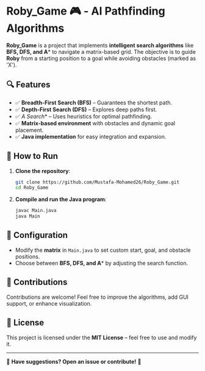# Roby_Game 🎮 - AI Pathfinding Algorithms

**Roby_Game** is a project that implements **intelligent search algorithms** like **BFS, DFS, and A*** to navigate a matrix-based grid. The objective is to guide **Roby** from a starting position to a goal while avoiding obstacles (marked as 'X').

## 🔍 Features
- ✅ **Breadth-First Search (BFS)** – Guarantees the shortest path.
- ✅ **Depth-First Search (DFS)** – Explores deep paths first.
- ✅ **A* Search** – Uses heuristics for optimal pathfinding.
- ✅ **Matrix-based environment** with obstacles and dynamic goal placement.
- ✅ **Java implementation** for easy integration and expansion.

## 🚀 How to Run
1. **Clone the repository**:
   ```bash
   git clone https://github.com/Mustafa-Mohamed26/Roby_Game.git
   cd Roby_Game
   ```
2. **Compile and run the Java program**:
   ```bash
   javac Main.java
   java Main
   ```

## 📝 Configuration
- Modify the **matrix** in `Main.java` to set custom start, goal, and obstacle positions.
- Choose between **BFS, DFS, and A*** by adjusting the search function.

## 🤝 Contributions
Contributions are welcome! Feel free to improve the algorithms, add GUI support, or enhance visualization.

## 📜 License
This project is licensed under the **MIT License** – feel free to use and modify it.

---
📩 **Have suggestions? Open an issue or contribute!** 🚀

